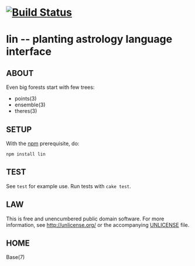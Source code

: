 # [![Build Status](https://secure.travis-ci.org/astrolet/lin.png)](http://travis-ci.org/astrolet/lin)
# lin -- planting astrology language interface


## ABOUT

Even big forests start with few trees:

* points(3)
* ensemble(3)
* theres(3)


## SETUP

With the [npm](http://npmjs.org/) prerequisite, do:

    npm install lin


## TEST

See `test` for example use.
Run tests with `cake test`.


## LAW

This is free and unencumbered public domain software.
For more information, see <http://unlicense.org/> or the accompanying
[UNLICENSE](http://astrolet.github.com/lin/UNLICENSE.html) file.


## HOME

Base(7)
